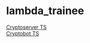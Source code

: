 # lambda_trainee

<a href="https://github.com/roksavsk/cryptoserver_ts">Cryptoserver TS</a>
<br>
<a href="https://github.com/roksavsk/cryptobot_ts">Cryptobot TS</a>
